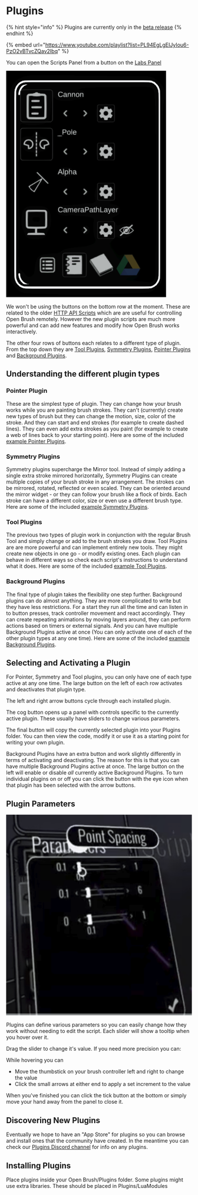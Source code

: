 # Plugins



{% hint style="info" %}
Plugins are currently only in the [beta release](../../alternate-and-experimental-builds/open-brush-beta-docs.md)
{% endhint %}

{% embed url="https://www.youtube.com/playlist?list=PL94EgLgEIJyIou6-PzO2vBTvcZQav2Ibq" %}

You can open the Scripts Panel from a button on the [Labs Panel](../using-the-open-brush-tools-quick-tools-and-menu-panels/the-admin-panel/labs-panel.md)

![](<../../.gitbook/assets/image (1) (3).png>)

We won't be using the buttons on the bottom row at the moment. These are related to the older [HTTP API Scripts](../open-brush-api/) which are are useful for controlling Open Brush remotely. However the new plugin scripts are much more powerful and can add new features and modify how Open Brush works interactively.

The other four rows of buttons each relates to a different type of plugin. From the top down they are [Tool Plugins](./#tool-plugins), [Symmetry Plugins](./#symmetry-plugins), [Pointer Plugins](./#pointer-plugin) and [Background Plugins](./#background-plugins).&#x20;

## Understanding the different plugin types

### Pointer Plugin

These are the simplest type of plugin. They can change how your brush works while you are painting brush strokes. They can't (currently) create new types of brush but they can change the motion, size, color of the stroke. And they can start and end strokes (for example to create dashed lines). They can even add extra strokes as you paint (for example to create a web of lines back to your starting point). Here are some of the included [example Pointer Plugins](example-plugins/example-pointer-plugins.md).

### Symmetry Plugins

Symmetry plugins supercharge the Mirror tool. Instead of simply adding a single extra stroke mirrored horizontally, Symmetry Plugins can create multiple copies of your brush stroke in any arrangement. The strokes can be mirrored, rotated, reflected or even scaled. They can be oriented around the mirror widget - or they can follow your brush like a flock of birds. Each stroke can have a different color, size or even use a different brush type. Here are some of the included [example Symmetry Plugins](example-plugins/example-symmetry-plugins.md).

### Tool Plugins

The previous two types of plugin work in conjunction with the regular Brush Tool and simply change or add to the brush strokes you draw. Tool Plugins are are more powerful and can implement entirely new tools. They might create new objects in one go - or modify existing ones. Each plugin can behave in different ways so check each script's instructions to understand what it does. Here are some of the included [example Tool Plugins](example-plugins/example-tool-plugins.md).

### Background Plugins

The final type of plugin takes the flexibility one step further. Background plugins can do almost anything. They are more complicated to write but they have less restrictions. For a start they run all the time and can listen in to button presses, track controller movement and react accordingly. They can create repeating animations by moving layers around, they can perform actions based on timers or external signals. And you can have multiple Background Plugins active at once (You can only activate one of each of the other plugin types at any one time). Here are some of the included [example Background Plugins](example-plugins/example-background-plugins.md).

## Selecting and Activating a Plugin

For Pointer, Symmetry and Tool plugins, you can only have one of each type active at any one time. The large button on the left of each row activates and deactivates that plugin type.

The left and right arrow buttons cycle through each installed plugin.

The cog button opens up a panel with controls specific to the currently active plugin. These usually have sliders to change various parameters.

The final button will copy the currently selected plugin into your Plugins folder. You can then view the code, modify it or use it as a starting point for writing your own plugin.

Background Plugins have an extra button and work slightly differently in terms of activating and deactivating. The reason for this is that you can have multiple Background Plugins active at once. The large button on the left will enable or disable _all_ currently active Background Plugins. To turn individual plugins on or off you can click the button with the eye icon when that plugin has been selected with the arrow buttons.

## Plugin Parameters

&#x20;![](<../../.gitbook/assets/image (5) (1).png>)

Plugins can define various parameters so you can easily change how they work without needing to edit the script. Each slider will show a tooltip when you hover over it.

Drag the slider to change it's value. If you need more precision you can:

While hovering you can&#x20;

* Move the thumbstick on your brush controller left and right to change the value
* Click the small arrows at either end to apply a set increment to the value

When you've finished you can click the tick button at the bottom or simply move your hand away from the panel to close it.

## Discovering New Plugins

Eventually we hope to have an "App Store" for plugins so you can browse and install ones that the community have created. In the meantime you can check our [Plugins Discord channel](https://discord.com/channels/783806589991780412/1054686775504797816) for info on any plugins.

## Installing Plugins

Place plugins inside your Open Brush/Plugins folder. Some plugins might use extra libraries. These should be placed in Plugins/LuaModules
